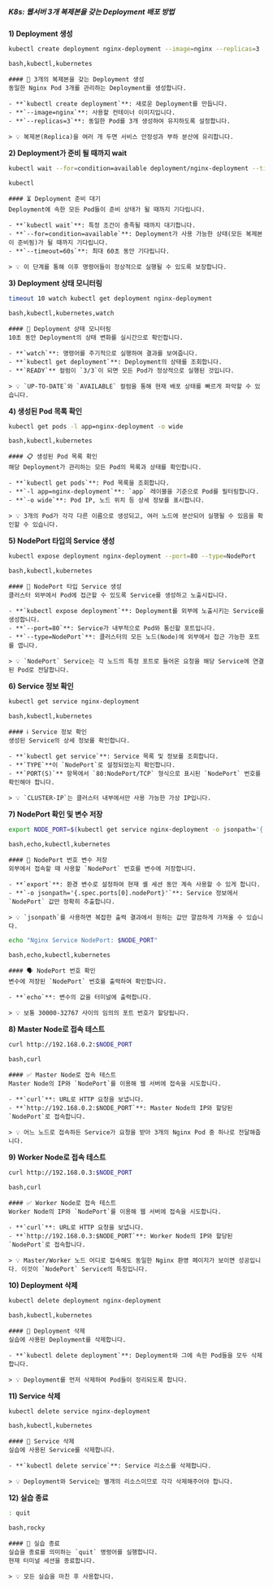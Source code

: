##### K8s: 웹서버 3개 복제본을 갖는 Deployment 배포 방법 #####

**1) Deployment 생성**
```bash
kubectl create deployment nginx-deployment --image=nginx --replicas=3
```
```tech
bash,kubectl,kubernetes
```
```desc
#### 🚀 3개의 복제본을 갖는 Deployment 생성
동일한 Nginx Pod 3개를 관리하는 Deployment를 생성합니다.

- **`kubectl create deployment`**: 새로운 Deployment를 만듭니다.
- **`--image=nginx`**: 사용할 컨테이너 이미지입니다.
- **`--replicas=3`**: 동일한 Pod를 3개 생성하여 유지하도록 설정합니다.

> 💡 복제본(Replica)을 여러 개 두면 서비스 안정성과 부하 분산에 유리합니다.
```

**2) Deployment가 준비 될 때까지 wait**
```bash
kubectl wait --for=condition=available deployment/nginx-deployment --timeout=60s
```
```tech
kubectl
```
```desc
#### ⏳ Deployment 준비 대기
Deployment에 속한 모든 Pod들이 준비 상태가 될 때까지 기다립니다.

- **`kubectl wait`**: 특정 조건이 충족될 때까지 대기합니다.
- **`--for=condition=available`**: Deployment가 사용 가능한 상태(모든 복제본이 준비됨)가 될 때까지 기다립니다.
- **`--timeout=60s`**: 최대 60초 동안 기다립니다.

> 💡 이 단계를 통해 이후 명령어들이 정상적으로 실행될 수 있도록 보장합니다.
```

**3) Deployment 상태 모니터링**
```bash
timeout 10 watch kubectl get deployment nginx-deployment
```
```tech
bash,kubectl,kubernetes,watch
```
```desc
#### 👀 Deployment 상태 모니터링
10초 동안 Deployment의 상태 변화를 실시간으로 확인합니다.

- **`watch`**: 명령어를 주기적으로 실행하여 결과를 보여줍니다.
- **`kubectl get deployment`**: Deployment의 상태를 조회합니다.
- **`READY`** 컬럼이 `3/3`이 되면 모든 Pod가 정상적으로 실행된 것입니다.

> 💡 `UP-TO-DATE`와 `AVAILABLE` 컬럼을 통해 현재 배포 상태를 빠르게 파악할 수 있습니다.
```

**4) 생성된 Pod 목록 확인**
```bash
kubectl get pods -l app=nginx-deployment -o wide
```
```tech
bash,kubectl,kubernetes
```
```desc
#### 📋 생성된 Pod 목록 확인
해당 Deployment가 관리하는 모든 Pod의 목록과 상태를 확인합니다.

- **`kubectl get pods`**: Pod 목록을 조회합니다.
- **`-l app=nginx-deployment`**: `app` 레이블을 기준으로 Pod를 필터링합니다.
- **`-o wide`**: Pod IP, 노드 위치 등 상세 정보를 표시합니다.

> 💡 3개의 Pod가 각각 다른 이름으로 생성되고, 여러 노드에 분산되어 실행될 수 있음을 확인할 수 있습니다.
```

**5) NodePort 타입의 Service 생성**
```bash
kubectl expose deployment nginx-deployment --port=80 --type=NodePort
```
```tech
bash,kubectl,kubernetes
```
```desc
#### 🔌 NodePort 타입 Service 생성
클러스터 외부에서 Pod에 접근할 수 있도록 Service를 생성하고 노출시킵니다.

- **`kubectl expose deployment`**: Deployment를 외부에 노출시키는 Service를 생성합니다.
- **`--port=80`**: Service가 내부적으로 Pod와 통신할 포트입니다.
- **`--type=NodePort`**: 클러스터의 모든 노드(Node)에 외부에서 접근 가능한 포트를 엽니다.

> 💡 `NodePort` Service는 각 노드의 특정 포트로 들어온 요청을 해당 Service에 연결된 Pod로 전달합니다.
```

**6) Service 정보 확인**
```bash
kubectl get service nginx-deployment
```
```tech
bash,kubectl,kubernetes
```
```desc
#### ℹ️ Service 정보 확인
생성된 Service의 상세 정보를 확인합니다.

- **`kubectl get service`**: Service 목록 및 정보를 조회합니다.
- **`TYPE`**이 `NodePort`로 설정되었는지 확인합니다.
- **`PORT(S)`** 항목에서 `80:NodePort/TCP` 형식으로 표시된 `NodePort` 번호를 확인해야 합니다.

> 💡 `CLUSTER-IP`는 클러스터 내부에서만 사용 가능한 가상 IP입니다.
```

**7) NodePort 확인 및 변수 저장**
```bash
export NODE_PORT=$(kubectl get service nginx-deployment -o jsonpath='{.spec.ports[0].nodePort}')
```
```tech
bash,echo,kubectl,kubernetes
```
```desc
#### 💾 NodePort 번호 변수 저장
외부에서 접속할 때 사용할 `NodePort` 번호를 변수에 저장합니다.

- **`export`**: 환경 변수로 설정하여 현재 셸 세션 동안 계속 사용할 수 있게 합니다.
- **`-o jsonpath='{.spec.ports[0].nodePort}'`**: Service 정보에서 `NodePort` 값만 정확히 추출합니다.

> 💡 `jsonpath`를 사용하면 복잡한 출력 결과에서 원하는 값만 깔끔하게 가져올 수 있습니다.
```

```bash
echo "Nginx Service NodePort: $NODE_PORT"
```
```tech
bash,echo,kubectl,kubernetes
```
```desc
#### 🗣️ NodePort 번호 확인
변수에 저장된 `NodePort` 번호를 출력하여 확인합니다.

- **`echo`**: 변수의 값을 터미널에 출력합니다.

> 💡 보통 30000-32767 사이의 임의의 포트 번호가 할당됩니다.
```

**8) Master Node로 접속 테스트**
```bash
curl http://192.168.0.2:$NODE_PORT
```
```tech
bash,curl
```
```desc
#### ✅ Master Node로 접속 테스트
Master Node의 IP와 `NodePort`를 이용해 웹 서버에 접속을 시도합니다.

- **`curl`**: URL로 HTTP 요청을 보냅니다.
- **`http://192.168.0.2:$NODE_PORT`**: Master Node의 IP와 할당된 `NodePort`로 접속합니다.

> 💡 어느 노드로 접속하든 Service가 요청을 받아 3개의 Nginx Pod 중 하나로 전달해줍니다.
```

**9) Worker Node로 접속 테스트**
```bash
curl http://192.168.0.3:$NODE_PORT
```
```tech
bash,curl
```
```desc
#### ✅ Worker Node로 접속 테스트
Worker Node의 IP와 `NodePort`를 이용해 웹 서버에 접속을 시도합니다.

- **`curl`**: URL로 HTTP 요청을 보냅니다.
- **`http://192.168.0.3:$NODE_PORT`**: Worker Node의 IP와 할당된 `NodePort`로 접속합니다.

> 💡 Master/Worker 노드 어디로 접속해도 동일한 Nginx 환영 페이지가 보이면 성공입니다. 이것이 `NodePort` Service의 특징입니다.
```

**10) Deployment 삭제**
```bash
kubectl delete deployment nginx-deployment
```
```tech
bash,kubectl,kubernetes
```
```desc
#### 🧹 Deployment 삭제
실습에 사용된 Deployment를 삭제합니다.

- **`kubectl delete deployment`**: Deployment와 그에 속한 Pod들을 모두 삭제합니다.

> 💡 Deployment를 먼저 삭제하여 Pod들이 정리되도록 합니다.
```

**11) Service 삭제**
```bash
kubectl delete service nginx-deployment
```
```tech
bash,kubectl,kubernetes
```
```desc
#### 🧹 Service 삭제
실습에 사용된 Service를 삭제합니다.

- **`kubectl delete service`**: Service 리소스를 삭제합니다.

> 💡 Deployment와 Service는 별개의 리소스이므로 각각 삭제해주어야 합니다.
```

**12) 실습 종료**

```bash
: quit
```

```tech
bash,rocky
```

```desc
#### 👋 실습 종료
실습을 종료를 의미하는 `quit` 명령어를 실행합니다.
현재 터미널 세션을 종료합니다.

> 💡 모든 실습을 마친 후 사용합니다.
```